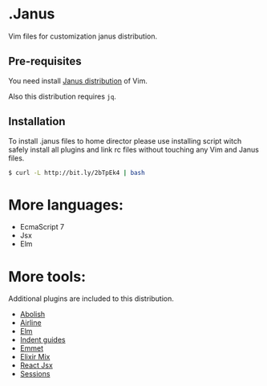 # .Janus

Vim files for customization janus distribution.

## Pre-requisites

You need install [Janus distribution](https://github.com/carlhuda/janus) of Vim.

Also this distribution requires `jq`.

## Installation

To install .janus files to home director please use installing script
witch safely install all plugins and link rc files without touching any
Vim and Janus files.

```bash
$ curl -L http://bit.ly/2bTpEk4 | bash
```
# More languages:

 - EcmaScript 7
 - Jsx 
 - Elm

# More tools:

Additional plugins are included to this distribution.

 - [Abolish](https://github.com/tpope/vim-abolish)
 - [Airline](https://github.com/vim-airline/vim-airline)
 - [Elm](https://github.com/ElmCast/elm-vim)
 - [Indent guides](https://github.com/nathanaelkane/vim-indent-guides)
 - [Emmet](https://github.com/mattn/emmet-vim)
 - [Elixir Mix](https://github.com/mattreduce/vim-mix)
 - [React Jsx](https://github.com/mxw/vim-jsx)
 - [Sessions](https://github.com/xolox/vim-session)
 
